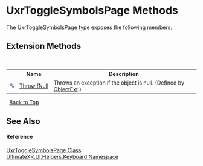 # UxrToggleSymbolsPage Methods
 

The <a href="T_UltimateXR_UI_Helpers_Keyboard_UxrToggleSymbolsPage">UxrToggleSymbolsPage</a> type exposes the following members.


## Extension Methods
&nbsp;<table><tr><th></th><th>Name</th><th>Description</th></tr><tr><td>![Public Extension Method](media/pubextension.gif "Public Extension Method")</td><td><a href="M_UltimateXR_Extensions_System_ObjectExt_ThrowIfNull">ThrowIfNull</a></td><td>
Throws an exception if the object is null.
 (Defined by <a href="T_UltimateXR_Extensions_System_ObjectExt">ObjectExt</a>.)</td></tr></table>&nbsp;
<a href="#uxrtogglesymbolspage-methods">Back to Top</a>

## See Also


#### Reference
<a href="T_UltimateXR_UI_Helpers_Keyboard_UxrToggleSymbolsPage">UxrToggleSymbolsPage Class</a><br /><a href="N_UltimateXR_UI_Helpers_Keyboard">UltimateXR.UI.Helpers.Keyboard Namespace</a><br />